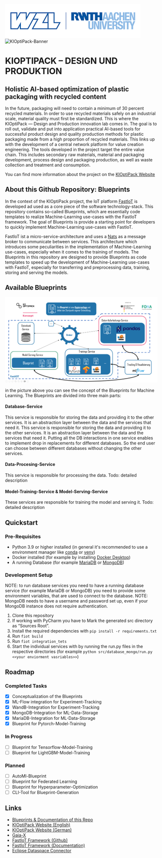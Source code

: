 ![WZL-Logo](https://raw.githubusercontent.com/Alexander-Nasuta/Alexander-Nasuta/main/readme_images/logo.png)
![KIOptiPack-Banner](https://ki-hub-kunststoffverpackungen.de/fileadmin/_processed_/2/6/csm_keyvisual-11_7e2e959d7c.png)

# KIOPTIPACK – DESIGN UND PRODUKTION

## Holistic AI-based optimization of plastic packaging with recycled content
In the future, packaging will need to contain a minimum of 30 percent recycled materials. 
In order to use recycled materials safely on an industrial scale, material quality must first be standardized. 
This is where the KIOptiPack — Design and Production innovation lab comes in. 
The goal is to roll out, validate and put into application practical AI-based tools for successful product design and quality production methods for plastic packaging made from a high proportion of recycled materials. 
This links up with the development of a central network platform for value creation engineering. 
The tools developed in the project target the entire value chain. 
This includes secondary raw materials, material and packaging development, process design and packaging production, as well as waste collection and treatment and consumption.

You can find more information about the project on the [KIOptiPack Website](https://ki-hub-kunststoffverpackungen.de/en/kioptipack/about)

## About this Github Repository: Blueprints

In the context of the KIOptiPack project, the IoT platform [FastIoT](https://github.com/FraunhoferIVV/fastiot) is developed ad used as a core piece of the software technology-stack.
This repository contains so-called Blueprints, which are essentially code templates to realize Machine-Learning use-cases with the FastIoT framework.
The goal of Blueprints is provide a starting point for developers to quickly implement Machine-Learning use-cases with FastIoT.

FastIoT ist a micro-service-architecture and uses a [Nats](https://nats.io/) as a message broker to communicate between services.
This architecture which introduces some peculiarities in the implementation of Machine-Learning use-cases, especially when it comes to the training of models.
The Blueprints in this repository are designed to provide Blueprints as code templates to speed up the development of Machine-Learning use-cases with FastIoT, especially for transferring and preprocessing data, training, storing and serving the models. 

## Available Blueprints

![Blueprints](resources/readme-assets/Blueprint-concept.png)

in the picture above you can see the concept of the Blueprints for Machine Learning. 
The Blueprints are divided into three main parts:

#### Database-Service
This service is responsible for storing the data and providing it to the other services. 
It is an abstraction layer between the data and the services that need it. 
This service is responsible for storing the data and providing it to the other services. 
It is an abstraction layer between the data and the services that need it. 
Putting all the DB interactions in one service enables to implement drop in replacements for different databases.
So the end user can choose between different databases without changing the other services.

#### Data-Procesing-Service
This service is responsible for processing the data.
Todo: detailed description
#### Model-Training-Service & Model-Serving-Service
These services are responsible for training the model and serving it.
Todo: detailed description

## Quickstart

### Pre-Requisites

- Python 3.9 or higher installed (in general it's recommended to use a environment manager like [conda](https://docs.anaconda.com/free/anaconda/install/windows/) or [venv](https://docs.python.org/3/library/venv.html))
- Docker installed (for example by installing [Docker Desktop](https://www.docker.com/products/docker-desktop/))
- A running Database (for example [MariaDB](https://mariadb.org/) or [MongoDB](https://www.mongodb.com/))

### Development Setup
NOTE: to run database services you need to have a running database service (for example MariaDB or MongoDB) you need to provide some environment variables, that are used to connect to the database. 
NOTE: MongoDB needs to have a username and password set up, even if your MongoDB instance does not require authentication.

1. Clone this repository
2. If working with PyCharm you have to Mark the generated src directory as “Sources Root”.
3. Install the required dependencies with `pip install -r requirements.txt`
4. Run `fiot build` 
5. Run `fiot integration_tets`
6. Start the individual services with by running the run.py files in the respective directories (for example `python src/database_mongo/run.py <<your enviorment vasriables>>`)

## Roadmap

### Completed Tasks

- [x] Conceptualization of the Blueprints
- [x] ML-Flow integration for Experiment-Tracking
- [x] WandB-Integration for Experiment-Tracking
- [x] MongoDB-Integration for ML-Data-Storage
- [x] MariaDB-Integration for ML-Data-Storage
- [x] Blueprint for Pytorch-Model-Training

### In Progress

- [ ] Blueprint for Tensorflow-Model-Training
- [ ] Blueprint for LightGBM-Model-Training

### Planned

- [ ] AutoMl-Blueprint
- [ ] Blueprint for Federated Learning
- [ ] Blueprint for Hyperparameter-Optimization
- [ ] CLI-Tool for Blueprint-Generation

## Links

- [Blueprints & Documentation of this Repo](https://blueprint-dev-v2.readthedocs.io/en/latest/index.html)
- [KIOptiPack Website (English)](https://ki-hub-kunststoffverpackungen.de/en/kioptipack/about)
- [KIOptiPack Website (German)](https://ki-hub-kunststoffverpackungen.de/kioptipack/ueber-das-projekt)
- [Gaia-X](https://gaia-x.eu/)
- [FastIoT Framework (Github)](https://github.com/FraunhoferIVV/fastiot)
- [FastIoT Framework (Documentation)](https://fastiot.readthedocs.io/en/latest/)
- [Eclipse Dataspace Connector](https://projects.eclipse.org/projects/technology.edc)